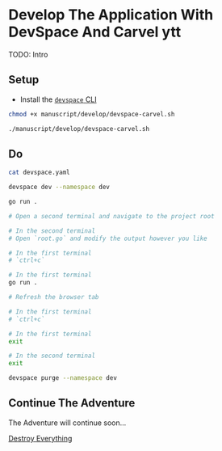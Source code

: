 # Develop The Application With DevSpace And Carvel ytt

TODO: Intro

## Setup

* Install the [`devspace` CLI](https://devspace.sh/docs/getting-started/installation)

```bash
chmod +x manuscript/develop/devspace-carvel.sh

./manuscript/develop/devspace-carvel.sh
```

## Do

```bash
cat devspace.yaml

devspace dev --namespace dev

go run .

# Open a second terminal and navigate to the project root

# In the second terminal
# Open `root.go` and modify the output however you like

# In the first terminal
# `ctrl+c`

# In the first terminal
go run .

# Refresh the browser tab

# In the first terminal
# `ctrl+c`

# In the first terminal
exit

# In the second terminal
exit

devspace purge --namespace dev
```

## Continue The Adventure

The Adventure will continue soon...

[Destroy Everything](../destroy-all.md)
